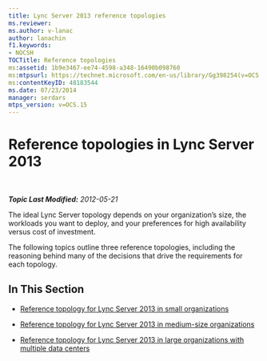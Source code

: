 ```yaml
---
title: Lync Server 2013 reference topologies
ms.reviewer: 
ms.author: v-lanac
author: lanachin
f1.keywords:
- NOCSH
TOCTitle: Reference topologies
ms:assetid: 1b9e3467-ee74-4598-a348-16490b098760
ms:mtpsurl: https://technet.microsoft.com/en-us/library/Gg398254(v=OCS.15)
ms:contentKeyID: 48183544
ms.date: 07/23/2014
manager: serdars
mtps_version: v=OCS.15
---
```


<div data-xmlns="http://www.w3.org/1999/xhtml">

<div class="topic" data-xmlns="http://www.w3.org/1999/xhtml" data-msxsl="urn:schemas-microsoft-com:xslt" data-cs="https://msdn.microsoft.com/">

<div data-asp="https://msdn2.microsoft.com/asp">

# Reference topologies in Lync Server 2013

</div>

<div id="mainSection">

<div id="mainBody">

<span> </span>

_**Topic Last Modified:** 2012-05-21_

The ideal Lync Server topology depends on your organization’s size, the workloads you want to deploy, and your preferences for high availability versus cost of investment.

The following topics outline three reference topologies, including the reasoning behind many of the decisions that drive the requirements for each topology.

<div>

## In This Section

  - [Reference topology for Lync Server 2013 in small organizations](lync-server-2013-reference-topology-for-small-organizations.md)

  - [Reference topology for Lync Server 2013 in medium-size organizations](lync-server-2013-reference-topology-for-medium-size-organizations.md)

  - [Reference topology for Lync Server 2013 in large organizations with multiple data centers](lync-server-2013-reference-topology-for-large-organizations-with-multiple-data-centers.md)

</div>

</div>

<span> </span>

</div>

</div>

</div>

